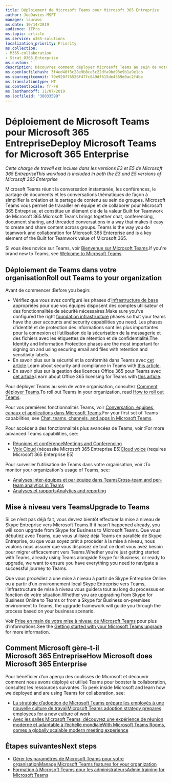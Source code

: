 ```yaml
---
title: Déploiement de Microsoft Teams pour Microsoft 365 Entreprise
author: JoeDavies-MSFT
manager: laurawi
ms.date: 10/14/2019
audience: ITPro
ms.topic: article
ms.service: o365-solutions
localization_priority: Priority
ms.collection:
- M365-collaboration
- Strat_O365_Enterprise
ms.custom: ''
description: Découvrez comment déployer Microsoft Teams au sein de votre organisation.
ms.openlocfilehash: 3f4ed40f3c28e9b8ce5c22dfa9bd93e9b1a9e1cb
ms.sourcegitcommit: 70e920f76526f47fc849df615de4569e0ac2f4be
ms.translationtype: HT
ms.contentlocale: fr-FR
ms.lasthandoff: 11/07/2019
ms.locfileid: "38033599"
---
```

# <a name="deploy-microsoft-teams-for-microsoft-365-enterprise"></a><span data-ttu-id="fecfe-103">Déploiement de Microsoft Teams pour Microsoft 365 Entreprise</span><span class="sxs-lookup"><span data-stu-id="fecfe-103">Deploy Microsoft Teams for Microsoft 365 Enterprise</span></span>

<span data-ttu-id="fecfe-104">*Cette charge de travail est incluse dans les versions E3 et E5 de Microsoft 365 Entreprise*</span><span class="sxs-lookup"><span data-stu-id="fecfe-104">*This workload is included in both the E3 and E5 versions of Microsoft 365 Enterprise*</span></span>

<span data-ttu-id="fecfe-p101">Microsoft Teams réunit la conversation instantanée, les conférences, le partage de documents et les conversations thématiques de façon à simplifier la création et le partage de contenu au sein de groupes. Microsoft Teams vous permet de travailler en équipe et de collaborer pour Microsoft 365 Entreprise, et constitue un élément clé de la valeur Built for Teamwork de Microsoft 365.</span><span class="sxs-lookup"><span data-stu-id="fecfe-p101">Microsoft Teams brings together chat, conferencing, document sharing, and threaded conversations in a way that makes it easy to create and share content across groups. Teams is the way you do teamwork and collaboration for Microsoft 365 Enterprise and is a key element of the Built for Teamwork value of Microsoft 365.</span></span> 

<span data-ttu-id="fecfe-107">Si vous êtes novice sur Teams, voir [Bienvenue sur Microsoft Teams](https://docs.microsoft.com/MicrosoftTeams/teams-overview).</span><span class="sxs-lookup"><span data-stu-id="fecfe-107">If you're brand new to Teams, see [Welcome to Microsoft Teams](https://docs.microsoft.com/MicrosoftTeams/teams-overview).</span></span> 


## <a name="roll-out-teams-to-your-organization"></a><span data-ttu-id="fecfe-108">Déploiement de Teams dans votre organisation</span><span class="sxs-lookup"><span data-stu-id="fecfe-108">Roll out Teams to your organization</span></span>

<span data-ttu-id="fecfe-109">Avant de commencer :</span><span class="sxs-lookup"><span data-stu-id="fecfe-109">Before you begin:</span></span>

- <span data-ttu-id="fecfe-110">Vérifiez que vous avez configuré les phases d’[infrastructure de base](deploy-foundation-infrastructure.md) appropriées pour que vos équipes disposent des comptes utilisateur et des fonctionnalités de sécurité nécessaires.</span><span class="sxs-lookup"><span data-stu-id="fecfe-110">Make sure you've configured the right [foundation infrastructure](deploy-foundation-infrastructure.md) phases so that your teams have the user accounts and security capabilities you need.</span></span> <span data-ttu-id="fecfe-111">Les phases d’identité et de protection des informations sont les plus importantes pour la connexion et l’utilisation de la sécurisation de la messagerie et des fichiers avec les étiquettes de rétention et de confidentialité.</span><span class="sxs-lookup"><span data-stu-id="fecfe-111">The Identity and Information Protection phases are the most important for signing on and using securing email and files with retention and sensitivity labels.</span></span>
- <span data-ttu-id="fecfe-112">En savoir plus sur la sécurité et la conformité dans Teams avec [cet article](https://docs.microsoft.com/microsoftteams/security-compliance-overview).</span><span class="sxs-lookup"><span data-stu-id="fecfe-112">Learn about security and compliance in Teams with [this article](https://docs.microsoft.com/microsoftteams/security-compliance-overview).</span></span>
- <span data-ttu-id="fecfe-113">En savoir plus sur la gestion des licences Office 365 pour Teams avec [cet article](https://docs.microsoft.com/microsoftteams/office-365-licensing).</span><span class="sxs-lookup"><span data-stu-id="fecfe-113">Learn about Office 365 licensing for Teams with [this article](https://docs.microsoft.com/microsoftteams/office-365-licensing).</span></span>

<span data-ttu-id="fecfe-114">Pour déployer Teams au sein de votre organisation, consultez [Comment déployer Teams](https://docs.microsoft.com/microsoftteams/how-to-roll-out-teams).</span><span class="sxs-lookup"><span data-stu-id="fecfe-114">To roll out Teams in your organization, read [How to roll out Teams](https://docs.microsoft.com/microsoftteams/how-to-roll-out-teams).</span></span>

<span data-ttu-id="fecfe-115">Pour vos premières fonctionnalités Teams, voir [Conversation, équipes, canaux et applications dans Microsoft Teams](https://docs.microsoft.com/MicrosoftTeams/deploy-chat-teams-channels-microsoft-teams-landing-page).</span><span class="sxs-lookup"><span data-stu-id="fecfe-115">For your first set of Teams capabilities, see [Chat, teams, channels, and apps in Microsoft Teams](https://docs.microsoft.com/MicrosoftTeams/deploy-chat-teams-channels-microsoft-teams-landing-page).</span></span>

<span data-ttu-id="fecfe-116">Pour accéder à des fonctionnalités plus avancées de Teams, voir :</span><span class="sxs-lookup"><span data-stu-id="fecfe-116">For more advanced Teams capabilities, see:</span></span>

- [<span data-ttu-id="fecfe-117">Réunions et conférence</span><span class="sxs-lookup"><span data-stu-id="fecfe-117">Meetings and Conferencing</span></span>](https://docs.microsoft.com/microsoftteams/deploy-meetings-microsoft-teams-landing-page)
- <span data-ttu-id="fecfe-118">[Voix Cloud](https://docs.microsoft.com/microsoftteams/cloud-voice-landing-page) (nécessite Microsoft 365 Entreprise E5)</span><span class="sxs-lookup"><span data-stu-id="fecfe-118">[Cloud voice](https://docs.microsoft.com/microsoftteams/cloud-voice-landing-page) (requires Microsoft 365 Enterprise E5)</span></span>

<span data-ttu-id="fecfe-119">Pour surveiller l’utilisation de Teams dans votre organisation, voir :</span><span class="sxs-lookup"><span data-stu-id="fecfe-119">To monitor your organization's usage of Teams, see:</span></span>

- [<span data-ttu-id="fecfe-120">Analyses inter-équipes et par équipe dans Teams</span><span class="sxs-lookup"><span data-stu-id="fecfe-120">Cross-team and per-team analytics in Teams</span></span>](https://docs.microsoft.com/microsoftteams/teams-analytics-and-reports/cross-team-per-team-analytics)
- [<span data-ttu-id="fecfe-121">Analyses et rapports</span><span class="sxs-lookup"><span data-stu-id="fecfe-121">Analytics and reporting</span></span>](https://docs.microsoft.com/microsoftteams/teams-analytics-and-reports/teams-reporting-reference)


## <a name="upgrade-to-teams"></a><span data-ttu-id="fecfe-122">Mise à niveau vers Teams</span><span class="sxs-lookup"><span data-stu-id="fecfe-122">Upgrade to Teams</span></span>

<span data-ttu-id="fecfe-123">Si ce n’est pas déjà fait, vous devrez bientôt effectuer la mise à niveau de Skype Entreprise vers Microsoft Teams.</span><span class="sxs-lookup"><span data-stu-id="fecfe-123">If it hasn’t happened already, you will soon upgrade from Skype for Business to Microsoft Teams.</span></span> <span data-ttu-id="fecfe-124">Que vous débutiez avec Teams, que vous utilisiez déjà Teams en parallèle de Skype Entreprise, ou que vous soyez prêt à procéder à la mise à niveau, nous voulons nous assurer que vous disposez de tout ce dont vous avez besoin pour migrer efficacement vers Teams.</span><span class="sxs-lookup"><span data-stu-id="fecfe-124">Whether you’re just getting started with Teams, already using Teams alongside Skype for Business, or ready to upgrade, we want to ensure you have everything you need to navigate a successful journey to Teams.</span></span>

<span data-ttu-id="fecfe-125">Que vous procédiez à une mise à niveau à partir de Skype Entreprise Online ou à partir d’un environnement local Skype Entreprise vers Teams, l’infrastructure de mise à niveau vous guidera tout au long du processus en fonction de votre situation.</span><span class="sxs-lookup"><span data-stu-id="fecfe-125">Whether you are upgrading from Skype for Business Online to Teams or from a Skype for Business on-premises environment to Teams, the upgrade framework will guide you through the process based on your business scenario.</span></span>
 
<span data-ttu-id="fecfe-126">Voir [Prise en main de votre mise à niveau de Microsoft Teams](https://docs.microsoft.com/MicrosoftTeams/upgrade-start-here) pour plus d’informations.</span><span class="sxs-lookup"><span data-stu-id="fecfe-126">See the [Getting started with your Microsoft Teams upgrade](https://docs.microsoft.com/MicrosoftTeams/upgrade-start-here) for more information.</span></span>

## <a name="how-microsoft-does-microsoft-365-enterprise"></a><span data-ttu-id="fecfe-127">Comment Microsoft gère-t-il Microsoft 365 Entreprise</span><span class="sxs-lookup"><span data-stu-id="fecfe-127">How Microsoft does Microsoft 365 Enterprise</span></span>

<span data-ttu-id="fecfe-128">Pour bénéficier d’un aperçu des coulisses de Microsoft et découvrir comment nous avons déployé et utilisé Teams pour booster la collaboration, consultez les ressources suivantes :</span><span class="sxs-lookup"><span data-stu-id="fecfe-128">To peek inside Microsoft and learn how we deployed and are using Teams for collaboration, see:</span></span>

- [<span data-ttu-id="fecfe-129">La stratégie d’adoption de Microsoft Teams prépare les employés à une nouvelle culture de travail</span><span class="sxs-lookup"><span data-stu-id="fecfe-129">Microsoft Teams adoption strategy prepares employees for a new culture of work</span></span>](https://www.microsoft.com/itshowcase/microsoft-teams-adoption-strategy-prepares-employees-for-a-new-culture-of-work)
- [<span data-ttu-id="fecfe-130">Avec les salles Microsoft Teams, découvrez une expérience de réunion moderne et adaptable à l’échelle mondiale</span><span class="sxs-lookup"><span data-stu-id="fecfe-130">With Microsoft Teams Rooms, comes a globally scalable modern meeting experience</span></span>](https://www.microsoft.com/itshowcase/with-microsoft-teams-rooms-comes-a-globally-scalable-modern-meeting-experience)

## <a name="next-steps"></a><span data-ttu-id="fecfe-131">Étapes suivantes</span><span class="sxs-lookup"><span data-stu-id="fecfe-131">Next steps</span></span>

- [<span data-ttu-id="fecfe-132">Gérer les paramètres de Microsoft Teams pour votre organisation</span><span class="sxs-lookup"><span data-stu-id="fecfe-132">Manage Microsoft Teams features for your organization</span></span>](https://docs.microsoft.com/microsoftteams/enable-features-office-365)
- [<span data-ttu-id="fecfe-133">Formation à Microsoft Teams pour les administrateurs</span><span class="sxs-lookup"><span data-stu-id="fecfe-133">Admin training for Microsoft Teams</span></span>](https://docs.microsoft.com/microsoftteams/itadmin-readiness)

